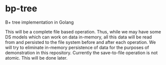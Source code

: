 # bp-tree
B+ tree implementation in Golang

This will be a complete file based operation. Thus, while we may have some DS models which can work on data in-memory, all this data will be read from and persisted to the file system before and after each operation. We will try to eliminate in-memory persistence of data for the purposes of demonstration in this repository. Currently the save-to-file operation is not atomic. This will be done later.
